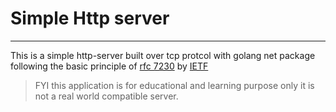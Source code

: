 # Simple Http server
---

This is a simple http-server built over tcp protcol with golang net package
following the basic principle of [rfc 7230](https://datatracker.ietf.org/doc/html/rfc7230#section-1.1) by [IETF](https://www.ietf.org/)

> FYI this application is for educational and learning purpose only it is not a real world compatible server.